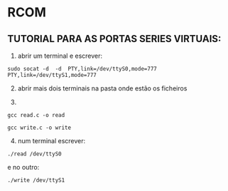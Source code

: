 # RCOM

## TUTORIAL PARA AS PORTAS SERIES VIRTUAIS:

1. abrir um terminal e escrever:

````
sudo socat -d  -d  PTY,link=/dev/ttyS0,mode=777   PTY,link=/dev/ttyS1,mode=777
````

2. abrir mais dois terminais na pasta onde estão os ficheiros

3. 

````
gcc read.c -o read
````


````
gcc write.c -o write
````

4. num terminal escrever:

````
./read /dev/ttyS0
````

e no outro:

````
./write /dev/ttyS1
````